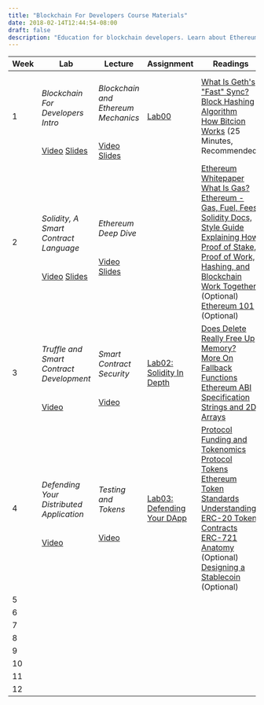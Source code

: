 ```yaml
---
title: "Blockchain For Developers Course Materials"
date: 2018-02-14T12:44:54-08:00
draft: false
description: "Education for blockchain developers. Learn about Ethereum application development, Solidity programming, smart contract security, and more."
---
```


| Week | Lab | Lecture | Assignment | Readings |
|------|---------------------------------------------------------------------------------------------------------------------------------------------------------------------------------|-----------------------------------------------------------------------------------------------------------------------------------------------------------------|---------------------------------------------------------------------------------------|------------------------------------------------------------------------------------------------------------------------------------------------------------------------------------------------------------------------------------------------------------------------------------------------------------------------------------------------------------------------------------------------------------------------------------------------------------------------------------------------------------------------------------------------------------------------------------------------------------------------------------------------------------------------------------------------------------------------------------------------------------------|
| 1 | <h6> Blockchain For Developers Intro </h6> [Video](https://youtu.be/F7Ehnt1ht_o) [Slides](https://drive.google.com/open?id=1kLwgqtzWTJTTBhEWejxVJd7c4GQ0uehV) | <h6> Blockchain and Ethereum Mechanics </h6> [Video](https://youtu.be/Sac1Ah8UAL4) [Slides](https://drive.google.com/open?id=1SM3BU5vrzeNCJtJth-ZLlcEfV4zRP098) | [Lab00](https://goo.gl/forms/MNM0OEJCMuQ0Te7n2) | [What Is Geth's "Fast" Sync?](https://ethereum.stackexchange.com/questions/1161/what-is-geths-fast-sync-and-why-is-it-faster)  <br/> [Block Hashing Algorithm](https://en.bitcoin.it/wiki/Block_hashing_algorithm)  <br/> [How Bitcion Works](https://www.youtube.com/watch?v=bBC-nXj3Ng4) (25 Minutes, Recommended) |
| 2 | <h6> Solidity, A Smart Contract Language </h6>[Video](https://www.youtube.com/watch?v=rwfENZJT-i0) [Slides](https://drive.google.com/open?id=1YsMtEN-e-NGHnINaWRzhs6vkGCNIr5Hm) | <h6> Ethereum Deep Dive </h6> [Video](https://www.youtube.com/watch?v=0s23w5GUAeU) [Slides](https://drive.google.com/open?id=1wrtsnT6bq7o5lSlHrlw91Ip_t6uKDkqO) |  | [Ethereum Whitepaper](https://docs.google.com/document/d/1_GEeKjaC6wumxij9NnteOdU1I34ViaBMG_7T2Q1fSyo/edit)  <br/> [What Is Gas?](https://myetherwallet.github.io/knowledge-base/gas/what-is-gas-ethereum.html)  <br/> [Ethereum - Gas, Fuel, Fees](https://media.consensys.net/ethereum-gas-fuel-and-fees-3333e17fe1dc)  <br/> [Solidity Docs, Style Guide](http://solidity.readthedocs.io/en/develop/style-guide.html)  <br/> [Explaining How Proof of Stake, Proof of Work, Hashing, and Blockchain Work Together](https://medium.com/@robertgreenfieldiv/explaining-proof-of-stake-f1eae6feb26f) (Optional) <br/> [Ethereum 101](https://docs.google.com/document/d/1FaPo75Hp0GQLP3xYvTSIuKftHuxfZEEJs9CaBcesTi0/edit) (Optional) |
| 3 | <h6> Truffle and Smart Contract Development </h6> [Video](https://youtu.be/Qm-sQx3yQL8) | <h6> Smart Contract Security </h6> [Video](https://youtu.be/IbnEVcEXn_Y) | [Lab02: Solidity In Depth](https://github.com/Blockchain-for-Developers/sp18-lab02) | [Does Delete Really Free Up Memory?](https://ethereum.stackexchange.com/questions/9601/does-delete-on-mapping-really-frees-the-memory-space?rq=1) <br/>  [More On Fallback Functions](https://ethereum.stackexchange.com/questions/7570/whats-a-fallback-function-when-using-address-send) <br/>  [Ethereum ABI Specification](https://solidity.readthedocs.io/en/develop/abi-spec.html) <br/>  [Strings and 2D Arrays](https://stackoverflow.com/questions/42716858/string-array-in-solidity) |
| 4 | <h6> Defending Your Distributed Application </h6> [Video](https://youtu.be/hSknpNYADVc) | <h6> Testing and Tokens </h6> [Video](https://youtu.be/JL5_pe5LlgM) | [Lab03: Defending Your DApp](https://github.com/Blockchain-for-Developers/sp18-lab03) | [Protocol Funding and Tokenomics](https://blog.havven.io/protocol-funding-tokenomics-55a9b266c8ed)  <br/> [Protocol Tokens](https://medium.com/@ryanshea/protocol-tokens-1ed44fa89453) <br/> [Ethereum Token Standards](https://medium.freecodecamp.org/lets-talk-about-the-ethereum-token-standards-you-need-to-know-8af9fcb7e54b) <br/> [Understanding ERC-20 Token Contracts](https://medium.com/@jgm.orinoco/understanding-erc-20-token-contracts-a809a7310aa5) <br/> [ERC-721 Anatomy](https://medium.com/crypto-currently/the-anatomy-of-erc721-e9db77abfc24) (Optional) <br/> [Designing a Stablecoin](https://hackernoon.com/stablecoins-designing-a-price-stable-cryptocurrency-6bf24e2689e5?source=user_profile---------8----------------) (Optional) |
| 5 |  |  |  |  |
| 6 |  |  |  |  |
| 7 |  |  |  |  |
| 8 |  |  |  |  |
| 9 |  |  |  |  |
| 10 |  |  |  |  |
| 11 |  |  |  |  |
| 12 |  |  |  |  |
